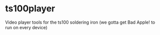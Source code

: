 # ts100player
Video player tools for the ts100 soldering iron (we gotta get Bad Apple! to run on every device)
